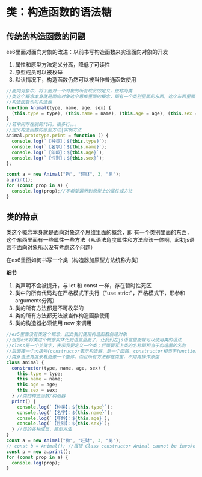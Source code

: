 # 类：构造函数的语法糖

## 传统的构造函数的问题 

es6里面对面向对象的改进：以前书写构造函数来实现面向对象的开发

1. 属性和原型方法定义分离，降低了可读性
2. 原型成员可以被枚举
3. 默认情况下，构造函数仍然可以被当作普通函数使用

```js
//面向对象中，将下面对一个对象的所有成员的定义，统称为类
//类这个概念本身就是面向对象这个思维里面的概念，即有一个类别里面的东西，这个东西里面有一些属性一些方法（从语法角度属性和方法应该一体啊，起初js语言不面向对象所以没有考虑这个问题）
//构造函数也叫构造器
function Animal(type, name, age, sex) {
  (this.type = type), (this.name = name), (this.age = age), (this.sex = sex);
}
//若中间存在别的代码，很多行。。。
//定义构造函数的原型方法|实例方法
Animal.prototype.print = function () {
  console.log(`【种类】：${this.type}`);
  console.log(`【名字】：${this.name}`);
  console.log(`【年龄】：${this.age}`);
  console.log(`【性别】：${this.sex}`);
};

const a = new Animal("狗", "旺财", 3, "男");
a.print();
for (const prop in a) {
  console.log(prop);//不希望遍历到原型上的属性或方法
}
```

## 类的特点

类这个概念本身就是面向对象这个思维里面的概念，即 有一个类别里面的东西，这个东西里面有一些属性一些方法（从语法角度属性和方法应该一体啊，起初js语言不面向对象所以没有考虑这个问题）

在es6里面如何书写一个类（构造器加原型方法统称为类）

**细节**

1. 类声明不会被提升，与 let 和 const 一样，存在暂时性死区
2. 类中的所有代码均在严格模式下执行（"use strict"，严格模式下，形参和arguments分离）
3. 类的所有方法都是不可枚举的
4. 类的所有方法都无法被当作构造函数使用
5. 类的构造器必须使用 new 来调用

```js
//es5里面没有类这个概念，因此我们使用构造函数创建对象
//但是es6将类这个概念实体化到语言里面了，让我们在js语言里面就可以使用类的语法
//class是一个关键字，表示我要定义一个类；后面要写上类的名称即相当于构造器的名称
//后面接一个大括号{constructor表示构造器，是一个函数，constructor相当于function关键字，原型方法直接书写在大括号里，类里面的方法属性}
//类从语法角度来看更像一个整体，而且所有方法都在类里，不用再操作原型
class Animal {
  constructor(type, name, age, sex) {
    this.type = type;
    this.name = name;
    this.age = age;
    this.sex = sex;
  } //类的构造函数/构造器
  print() {
    console.log(`【种类】：${this.type}`);
    console.log(`【名字】：${this.name}`);
    console.log(`【年龄】：${this.age}`);
    console.log(`【性别】：${this.sex}`);
  } //类的各种成员，原型方法
}
const a = new Animal("狗", "旺财", 3, "男");
// const b = Animal(); //报错 Class constructor Animal cannot be invoked without 'new'
const p = new a.print();
for (const prop in a) {
  console.log(prop);
}
```
